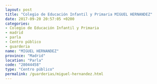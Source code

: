 ```yaml
---
layout: post
title: "Colegio de Educación Infantil y Primaria MIGUEL HERNANDEZ"
date: 2017-09-20 20:57:05 +0200
categories:
- Colegio de Educación Infantil y Primaria
- madrid
- parla
- Centro público
- guarderia
name: "MIGUEL HERNANDEZ"
province: "Madrid"
location: "Parla"
code: "28044458"
type: "Centro público"
permalink: /guarderias/miguel-hernandez.html
---
```

